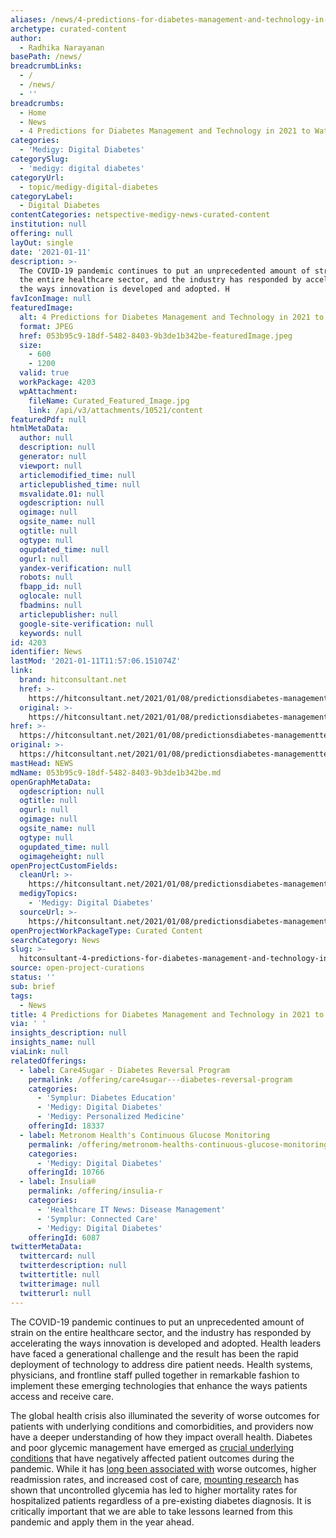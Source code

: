 ```yaml
---
aliases: /news/4-predictions-for-diabetes-management-and-technology-in-2021-to-watch
archetype: curated-content
author:
  - Radhika Narayanan
basePath: /news/
breadcrumbLinks:
  - /
  - /news/
  - ''
breadcrumbs:
  - Home
  - News
  - 4 Predictions for Diabetes Management and Technology in 2021 to Watch
categories:
  - 'Medigy: Digital Diabetes'
categorySlug:
  - 'medigy: digital diabetes'
categoryUrl:
  - topic/medigy-digital-diabetes
categoryLabel:
  - Digital Diabetes
contentCategories: netspective-medigy-news-curated-content
institution: null
offering: null
layOut: single
date: '2021-01-11'
description: >-
  The COVID-19 pandemic continues to put an unprecedented amount of strain on
  the entire healthcare sector, and the industry has responded by accelerating
  the ways innovation is developed and adopted. H
favIconImage: null
featuredImage:
  alt: 4 Predictions for Diabetes Management and Technology in 2021 to Watch
  format: JPEG
  href: 053b95c9-18df-5482-8403-9b3de1b342be-featuredImage.jpeg
  size:
    - 600
    - 1200
  valid: true
  workPackage: 4203
  wpAttachment:
    fileName: Curated_Featured_Image.jpg
    link: /api/v3/attachments/10521/content
featuredPdf: null
htmlMetaData:
  author: null
  description: null
  generator: null
  viewport: null
  articlemodified_time: null
  articlepublished_time: null
  msvalidate.01: null
  ogdescription: null
  ogimage: null
  ogsite_name: null
  ogtitle: null
  ogtype: null
  ogupdated_time: null
  ogurl: null
  yandex-verification: null
  robots: null
  fbapp_id: null
  oglocale: null
  fbadmins: null
  articlepublisher: null
  google-site-verification: null
  keywords: null
id: 4203
identifier: News
lastMod: '2021-01-11T11:57:06.151074Z'
link:
  brand: hitconsultant.net
  href: >-
    https://hitconsultant.net/2021/01/08/predictionsdiabetes-managementtechnology-2021/#.X_w8aNj7RPY
  original: >-
    https://hitconsultant.net/2021/01/08/predictionsdiabetes-managementtechnology-2021/#.X_w8aNj7RPY
href: >-
  https://hitconsultant.net/2021/01/08/predictionsdiabetes-managementtechnology-2021/#.X_w8aNj7RPY
original: >-
  https://hitconsultant.net/2021/01/08/predictionsdiabetes-managementtechnology-2021/#.X_w8aNj7RPY
mastHead: NEWS
mdName: 053b95c9-18df-5482-8403-9b3de1b342be.md
openGraphMetaData:
  ogdescription: null
  ogtitle: null
  ogurl: null
  ogimage: null
  ogsite_name: null
  ogtype: null
  ogupdated_time: null
  ogimageheight: null
openProjectCustomFields:
  cleanUrl: >-
    https://hitconsultant.net/2021/01/08/predictionsdiabetes-managementtechnology-2021/#.X_w8aNj7RPY
  medigyTopics:
    - 'Medigy: Digital Diabetes'
  sourceUrl: >-
    https://hitconsultant.net/2021/01/08/predictionsdiabetes-managementtechnology-2021/#.X_w8aNj7RPY
openProjectWorkPackageType: Curated Content
searchCategory: News
slug: >-
  hitconsultant-4-predictions-for-diabetes-management-and-technology-in-2021-to-watch
source: open-project-curations
status: ''
sub: brief
tags:
  - News
title: 4 Predictions for Diabetes Management and Technology in 2021 to Watch
via: ' '
insights_description: null
insights_name: null
viaLink: null
relatedOfferings:
  - label: Care4Sugar - Diabetes Reversal Program
    permalink: /offering/care4sugar---diabetes-reversal-program
    categories:
      - 'Symplur: Diabetes Education'
      - 'Medigy: Digital Diabetes'
      - 'Medigy: Personalized Medicine'
    offeringId: 18337
  - label: Metronom Health's Continuous Glucose Monitoring
    permalink: /offering/metronom-healths-continuous-glucose-monitoring
    categories:
      - 'Medigy: Digital Diabetes'
    offeringId: 10766
  - label: Insulia®
    permalink: /offering/insulia-r
    categories:
      - 'Healthcare IT News: Disease Management'
      - 'Symplur: Connected Care'
      - 'Medigy: Digital Diabetes'
    offeringId: 6087
twitterMetaData:
  twittercard: null
  twitterdescription: null
  twittertitle: null
  twitterimage: null
  twitterurl: null
---
```

<p>The COVID-19 pandemic continues to put an unprecedented amount of strain on the entire healthcare sector, and the industry has responded by accelerating the ways innovation is developed and adopted. Health leaders have faced a generational challenge and the result has been the rapid deployment of technology to address dire patient needs. Health systems, physicians, and frontline staff pulled together in remarkable fashion to implement these emerging technologies that enhance the ways patients access and receive care.&nbsp;</p><p>The global health crisis also illuminated the severity of worse outcomes for patients with underlying conditions and comorbidities, and providers now have a deeper understanding of how they impact overall health. Diabetes and poor glycemic management have emerged as <a href="https://www.thelancet.com/journals/lancet/article/PIIS0140-6736(20)30566-3/fulltext">crucial underlying conditions</a> that have negatively affected patient outcomes during the pandemic. While it has <a href="https://glytecsystems.com/evidence/financial-implications-of-poor-glycemic-management-improvement-strategies-for-optimal-outcomes/">long been associated with</a> worse outcomes, higher readmission rates, and increased cost of care, <a href="https://care.diabetesjournals.org/content/diacare/early/2020/12/08/dc20-1857.full.pdf">mounting research</a> has shown that uncontrolled glycemia has led to higher mortality rates for hospitalized patients regardless of a pre-existing diabetes diagnosis. It is critically important that we are able to take lessons learned from this pandemic and apply them in the year ahead.&nbsp;</p>